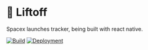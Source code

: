 # :rocket: Liftoff

Spacex launches tracker, being built with react native.

[![Build](https://github.com/viniciusmoreria/liftoff/actions/workflows/ci.yml/badge.svg)](https://github.com/viniciusmoreria/liftoff/actions/workflows/ci.yml)
[![Deployment](https://github.com/viniciusmoreria/liftoff/actions/workflows/cd-expo.yml/badge.svg)](https://github.com/viniciusmoreria/liftoff/actions/workflows/cd-expo.yml)
